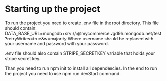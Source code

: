# Starting up the project

To run the project you need to create .env file in the root directory.
This file should contain:
DATA_BASE_URL=mongodb+srv://<username>:<password>@mycommerce.vgd9h.mongodb.net/test?retryWrites=true&w=majority
Where username should be replaced with your username and password with your password.

.env file should also contain STRIPE_SECRETKEY variable that holds your stripe secret key.

Than you need to run npm init to install all dependencies.
In the end to run the project you need to use npm run devStart command.
